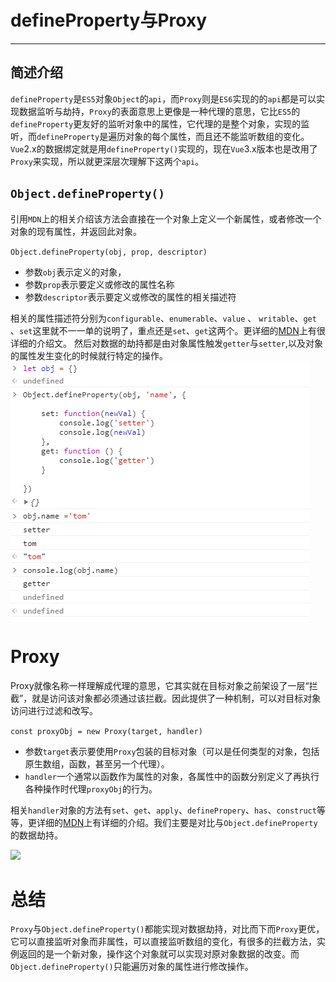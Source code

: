 # defineProperty与Proxy
---

## 简述介绍
 `defineProperty`是`ES5`对象`Object`的`api`，而`Proxy`则是`ES6`实现的的`api`都是可以实现数据监听与劫持，`Proxy`的表面意思上更像是一种代理的意思，它比`ES5`的 `defineProperty`更友好的监听对象中的属性，它代理的是整个对象，实现的监听，而`defineProperty`是遍历对象的每个属性，而且还不能监听数组的变化。`Vue`2.x的数据绑定就是用`defineProperty()`实现的，现在`Vue`3.x版本也是改用了`Proxy`来实现，所以就更深层次理解下这两个`api`。

## `Object.defineProperty()`
引用`MDN`上的相关介绍该方法会直接在一个对象上定义一个新属性，或者修改一个对象的现有属性，并返回此对象。

`Object.defineProperty(obj, prop, descriptor)`

* 参数`obj`表示定义的对象，
* 参数`prop`表示要定义或修改的属性名称
* 参数`descriptor`表示要定义或修改的属性的相关描述符

相关的属性描述符分别为`configurable`、`enumerable`、`value` 、 `writable`、`get` 、`set`这里就不一一单的说明了，重点还是`set`、`get`这两个。更详细的[MDN](https://developer.mozilla.org/zh-CN/docs/Web/JavaScript/Reference/Global_Objects/Object/defineProperty)上有很详细的介绍文。
然后对数据的劫持都是由对象属性触发`getter`与`setter`,以及对象的属性发生变化的时候就行特定的操作。
<img src ="https://raw.githubusercontent.com/jetBn/blog/master/assets/md_images/definproperypng.png"/>

# Proxy
Proxy就像名称一样理解成代理的意思，它其实就在目标对象之前架设了一层“拦截”，就是访问该对象都必须通过该拦截。因此提供了一种机制，可以对目标对象访问进行过滤和改写。

```const proxyObj = new Proxy(target, handler)```
* 参数`target`表示要使用`Proxy`包装的目标对象（可以是任何类型的对象，包括原生数组，函数，甚至另一个代理）。
* `handler`一个通常以函数作为属性的对象，各属性中的函数分别定义了再执行各种操作时代理`proxyObj`的行为。

相关`handler`对象的方法有`set`、`get`、`apply`、`definePropery`、`has`、`construct`等等，更详细的[MDN](https://developer.mozilla.org/zh-CN/docs/Web/JavaScript/Reference/Global_Objects/Proxy#handler_%E5%AF%B9%E8%B1%A1%E7%9A%84%E6%96%B9%E6%B3%95)上有详细的介绍。我们主要是对比与`Object.defineProperty`的数据劫持。

<img src ="https://raw.githubusercontent.com/jetBn/blog/master/assets/md_images/proxypng.png"/>


# 总结
`Proxy`与`Object.defineProperty()`都能实现对数据劫持，对比而下而`Proxy`更优，它可以直接监听对象而非属性，可以直接监听数组的变化，有很多的拦截方法，实例返回的是一个新对象，操作这个对象就可以实现对原对象数据的改变。而`Object.defineProperty()`只能遍历对象的属性进行修改操作。

